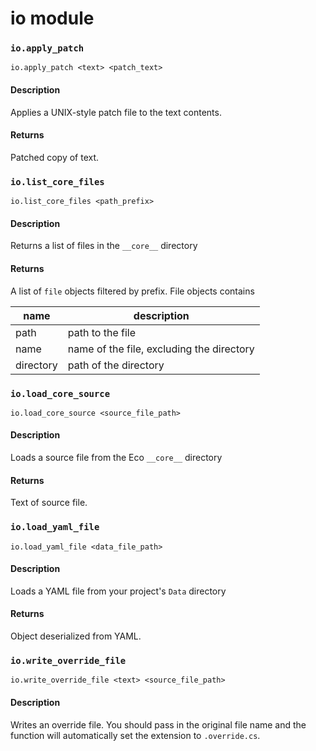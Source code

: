# io module

### `io.apply_patch`

```
io.apply_patch <text> <patch_text>
```

#### Description

Applies a UNIX-style patch file to the text contents.

#### Returns

Patched copy of text.

### `io.list_core_files`

```
io.list_core_files <path_prefix>
```

#### Description

Returns a list of files in the `__core__` directory

#### Returns

A list of `file` objects filtered by prefix. File objects contains

| name | description |
| --- | --- |
| path      | path to the file |
| name      | name of the file, excluding the directory |
| directory | path of the directory |

### `io.load_core_source`

```
io.load_core_source <source_file_path>
```

#### Description

Loads a source file from the Eco `__core__` directory

#### Returns

Text of source file.

### `io.load_yaml_file`

```
io.load_yaml_file <data_file_path>
```

#### Description

Loads a YAML file from your project's `Data` directory

#### Returns

Object deserialized from YAML.

### `io.write_override_file`

```
io.write_override_file <text> <source_file_path>
```

#### Description

Writes an override file. You should pass in the original file
name and the function will automatically set the extension to `.override.cs`.
